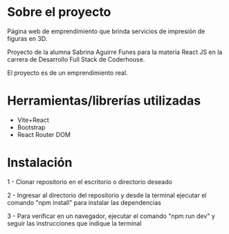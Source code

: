 # Sobre el proyecto

Página web de emprendimiento que brinda servicios de impresión de figuras en 3D.

Proyecto de la alumna Sabrina Aguirre Funes para la materia React JS en la carrera de Desarrollo Full Stack de Coderhouse.

El proyecto es de un emprendimiento real.

# Herramientas/librerías utilizadas

- Vite+React
- Bootstrap
- React Router DOM

# Instalación

1 - Clonar repositorio en el escritorio o directorio deseado

2 - Ingresar al directorio del repositorio y desde la terminal ejecutar el comando "npm install" para instalar las dependencias

3 - Para verificar en un navegador, ejecutar el comando "npm run dev" y seguir las instrucciones que indique la terminal
